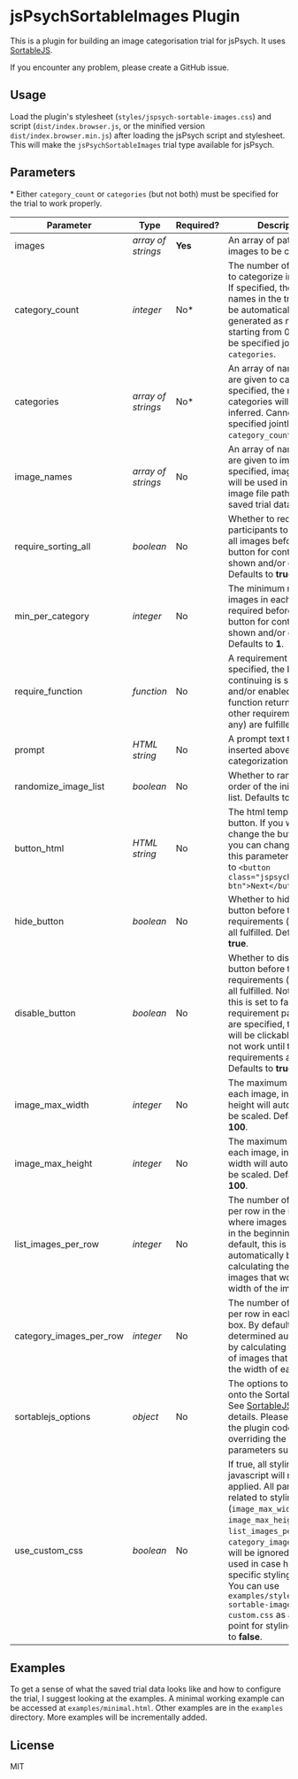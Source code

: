 # jsPsychSortableImages Plugin

This is a plugin for building an image categorisation trial for jsPsych. It uses [SortableJS](https://sortablejs.github.io/Sortable/). 

If you encounter any problem, please create a GitHub issue.

## Usage

Load the plugin's stylesheet (`styles/jspsych-sortable-images.css`) and script (`dist/index.browser.js`, or the minified version `dist/index.browser.min.js`) after loading the jsPsych script and stylesheet. This will make the `jsPsychSortableImages` trial type available for jsPsych. 

## Parameters

\* Either `category_count` or `categories` (but not both) must be specified for the trial to work properly.

| **Parameter**           | **Type**           | **Required?** | **Description**                                                                                                                                                                                                                                                                                                                                                                           |
|-------------------------|--------------------|---------------|-------------------------------------------------------------------------------------------------------------------------------------------------------------------------------------------------------------------------------------------------------------------------------------------------------------------------------------------------------------------------------------------|
| images                  | _array of strings_ | **Yes**       | An array of paths to the images to be categorized                                                                                                                                                                                                                                                                                                                                         |
| category_count          | _integer_          | No*           | The number of categories to categorize images into. If specified, the category names in the trial data will be automatically generated as numbers, starting from 0. Cannot be specified jointly with `categories`.                                                                                                                                                                        |
| categories              | _array of strings_ | No*           | An array of names that are given to categories. If specified, the number of categories will be inferred. Cannot be specified jointly with `category_count`.                                                                                                                                                                                                                               |
| image\_names            | _array of strings_ | No            | An array of names that are given to images. If specified, image names will be used in place of image file paths in the saved trial data.                                                                                                                                                                                                                                                  |
| require\_sorting\_all   | _boolean_          | No            | Whether to require participants to categorize all images before the button for continuing is shown and/or enabled. Defaults to **true**.                                                                                                                                                                                                                                                  |
| min\_per\_category      | _integer_          | No            | The minimum number of images in each category required before the button for continuing is shown and/or enabled. Defaults to **1**.                                                                                                                                                                                                                                                       |
| require\_function       | _function_         | No            | A requirement function. If specified, the button for continuing is shown and/or enabled only if this function returns true and other requirements (if any) are fulfilled.                                                                                                                                                                                                                 |
| prompt                  | _HTML string_      | No            | A prompt text that is inserted above the categorization zone.                                                                                                                                                                                                                                                                                                                             |
| randomize_image_list    | _boolean_          | No            | Whether to randomize the order of the initial image list. Defaults to **true**.                                                                                                                                                                                                                                                                                                           |
| button\_html            | _HTML string_      | No            | The html template for the button. If you want to change the button text, you can change it using this parameter. Defaults to `<button class="jspsych-btn">Next</button>`                                                                                                                                                                                                                  |
| hide\_button            | _boolean_          | No            | Whether to hide the button before the requirements (if any) are all fulfilled. Defaults to **true**.                                                                                                                                                                                                                                                                                      |
| disable\_button         | _boolean_          | No            | Whether to disable the button before the requirements (if any) are all fulfilled. Note that if this is set to false but the requirement parameters are specified, the button will be clickable, but will not work until those requirements are fulfilled. Defaults to **true**.                                                                                                           |
| image_max_width         | _integer_          | No            | The maximum width of each image, in pixels. The height will automatically be scaled. Defaults to **100**.                                                                                                                                                                                                                                                                                 |
| image_max_height        | _integer_          | No            | The maximum height of each image, in pixels. The width will automatically be scaled. Defaults to **100**.                                                                                                                                                                                                                                                                                 |
| list_images_per_row     | _integer_          | No            | The number of images per row in the image list where images are placed in the beginning. By default, this is determined automatically by calculating the number of images that would fit the width of the image list.                                                                                                                                                                     |
| category_images_per_row | _integer_          | No            | The number of images per row in each category box. By default, this is determined automatically by calculating the number of images that would fit the width of each box.                                                                                                                                                                                                                 |
| sortablejs_options      | _object_           | No            | The options to be passed onto the Sortable object. See [SortableJS](https://sortablejs.github.io/Sortable/) for more details. Please also check the plugin code to avoid overriding the crucial parameters such as `group`                                                                                                                                                                |
| use_custom_css          | _boolean_          | No            | If true, all styling done via javascript will not be applied. All parameters related to styling (`image_max_width`, `image_max_height`, `list_images_per_row`, `category_images_per_row`) will be ignored. To be used in case highly specific styling is needed. You can use `examples/styles/jspsych-sortable-images-custom.css` as a starting point for styling. Defaults to **false**. |

## Examples

To get a sense of what the saved trial data looks like and how to configure the trial, I suggest looking at the examples. A minimal working example can be accessed at `examples/minimal.html`. Other examples are in the `examples` directory. More examples will be incrementally added.

## License

MIT